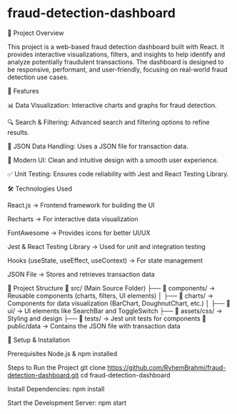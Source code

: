 # fraud-detection-dashboard
📌 Project Overview

This project is a web-based fraud detection dashboard built with React. It provides interactive visualizations, filters, and insights to help identify and analyze potentially fraudulent transactions. The dashboard is designed to be responsive, performant, and user-friendly, focusing on real-world fraud detection use cases.

🎯 Features

📊 Data Visualization: Interactive charts and graphs for fraud detection.

🔍 Search & Filtering: Advanced search and filtering options to refine results.

📂 JSON Data Handling: Uses a JSON file for transaction data.

🎨 Modern UI: Clean and intuitive design with a smooth user experience.

✅ Unit Testing: Ensures code reliability with Jest and React Testing Library.

🛠️ Technologies Used

React.js → Frontend framework for building the UI

Recharts → For interactive data visualization

FontAwesome → Provides icons for better UI/UX

Jest & React Testing Library → Used for unit and integration testing

Hooks (useState, useEffect, useContext) → For state management

JSON File → Stores and retrieves transaction data

📁 Project Structure
📂 src/ (Main Source Folder)
├── 📂 components/ → Reusable components (charts, filters, UI elements)
│   ├── 📂 charts/ → Components for data visualization (BarChart, DoughnutChart, etc.)
│   ├── 📂 ui/ → UI elements like SearchBar and ToggleSwitch
├── 📂 assets/css/ → Styling and design
├── 📂 tests/ → Jest unit tests for components
📂 public/data → Contains the JSON file with transaction data

🚀 Setup & Installation

Prerequisites
Node.js & npm installed

Steps to Run the Project
git clone https://github.com/RyhemBrahmi/fraud-detection-dashboard.git
cd fraud-detection-dashboard

Install Dependencies:
npm install

Start the Development Server:
npm start

